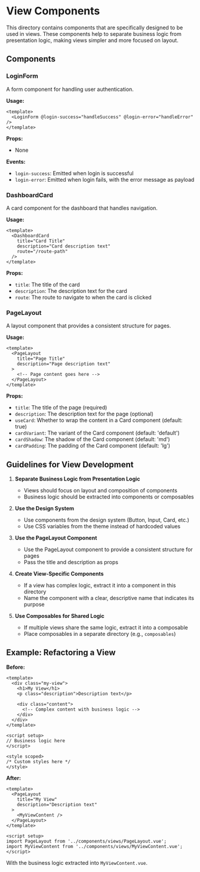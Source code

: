 # View Components

This directory contains components that are specifically designed to be used in views. These components help to separate business logic from presentation logic, making views simpler and more focused on layout.

## Components

### LoginForm

A form component for handling user authentication.

**Usage:**
```vue
<template>
  <LoginForm @login-success="handleSuccess" @login-error="handleError" />
</template>
```

**Props:**
- None

**Events:**
- `login-success`: Emitted when login is successful
- `login-error`: Emitted when login fails, with the error message as payload

### DashboardCard

A card component for the dashboard that handles navigation.

**Usage:**
```vue
<template>
  <DashboardCard 
    title="Card Title" 
    description="Card description text" 
    route="/route-path" 
  />
</template>
```

**Props:**
- `title`: The title of the card
- `description`: The description text for the card
- `route`: The route to navigate to when the card is clicked

### PageLayout

A layout component that provides a consistent structure for pages.

**Usage:**
```vue
<template>
  <PageLayout 
    title="Page Title" 
    description="Page description text"
  >
    <!-- Page content goes here -->
  </PageLayout>
</template>
```

**Props:**
- `title`: The title of the page (required)
- `description`: The description text for the page (optional)
- `useCard`: Whether to wrap the content in a Card component (default: true)
- `cardVariant`: The variant of the Card component (default: 'default')
- `cardShadow`: The shadow of the Card component (default: 'md')
- `cardPadding`: The padding of the Card component (default: 'lg')

## Guidelines for View Development

1. **Separate Business Logic from Presentation Logic**
   - Views should focus on layout and composition of components
   - Business logic should be extracted into components or composables

2. **Use the Design System**
   - Use components from the design system (Button, Input, Card, etc.)
   - Use CSS variables from the theme instead of hardcoded values

3. **Use the PageLayout Component**
   - Use the PageLayout component to provide a consistent structure for pages
   - Pass the title and description as props

4. **Create View-Specific Components**
   - If a view has complex logic, extract it into a component in this directory
   - Name the component with a clear, descriptive name that indicates its purpose

5. **Use Composables for Shared Logic**
   - If multiple views share the same logic, extract it into a composable
   - Place composables in a separate directory (e.g., `composables`)

## Example: Refactoring a View

**Before:**
```vue
<template>
  <div class="my-view">
    <h1>My View</h1>
    <p class="description">Description text</p>
    
    <div class="content">
      <!-- Complex content with business logic -->
    </div>
  </div>
</template>

<script setup>
// Business logic here
</script>

<style scoped>
/* Custom styles here */
</style>
```

**After:**
```vue
<template>
  <PageLayout 
    title="My View" 
    description="Description text"
  >
    <MyViewContent />
  </PageLayout>
</template>

<script setup>
import PageLayout from '../components/views/PageLayout.vue';
import MyViewContent from '../components/views/MyViewContent.vue';
</script>
```

With the business logic extracted into `MyViewContent.vue`.